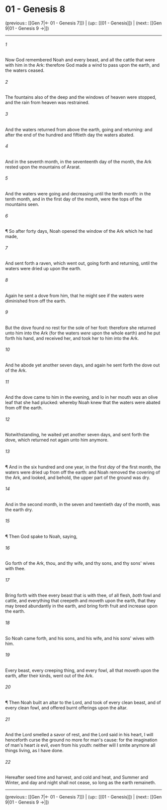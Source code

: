 # 01 - Genesis 8

(previous:: [[Gen 7|← 01 - Genesis 7]]) | (up:: [[01 - Genesis]]) | (next:: [[Gen 9|01 - Genesis 9 →]])

***


###### 1 
Now God remembered Noah and every beast, and all the cattle that were with him in the Ark: therefore God made a wind to pass upon the earth, and the waters ceased. 

###### 2 
The fountains also of the deep and the windows of heaven were stopped, and the rain from heaven was restrained. 

###### 3 
And the waters returned from above the earth, going and returning: and after the end of the hundred and fiftieth day the waters abated. 

###### 4 
And in the seventh month, in the seventeenth day of the month, the Ark rested upon the mountains of Ararat. 

###### 5 
And the waters were going and decreasing until the tenth month: in the tenth month, and in the first day of the month, were the tops of the mountains seen. 

###### 6 
¶ So after forty days, Noah opened the window of the Ark which he had made, 

###### 7 
And sent forth a raven, which went out, going forth and returning, until the waters were dried up upon the earth. 

###### 8 
Again he sent a dove from him, that he might see if the waters were diminished from off the earth. 

###### 9 
But the dove found no rest for the sole of her foot: therefore she returned unto him into the Ark (for the waters _were_ upon the whole earth) and he put forth his hand, and received her, and took her to him into the Ark. 

###### 10 
And he abode yet another seven days, and again he sent forth the dove out of the Ark. 

###### 11 
And the dove came to him in the evening, and lo in her mouth _was_ an olive leaf that she had plucked: whereby Noah knew that the waters were abated from off the earth. 

###### 12 
Notwithstanding, he waited yet another seven days, and sent forth the dove, which returned not again unto him anymore. 

###### 13 
¶ And in the six hundred and one year, in the first _day_ of the first month, the waters were dried up from off the earth: and Noah removed the covering of the Ark, and looked, and behold, the upper part of the ground was dry. 

###### 14 
And in the second month, in the seven and twentieth day of the month, was the earth dry. 

###### 15 
¶ Then God spake to Noah, saying, 

###### 16 
Go forth of the Ark, thou, and thy wife, and thy sons, and thy sons' wives with thee. 

###### 17 
Bring forth with thee every beast that is with thee, of all flesh, _both_ fowl and cattle, and everything that creepeth and moveth upon the earth, that they may breed abundantly in the earth, and bring forth fruit and increase upon the earth. 

###### 18 
So Noah came forth, and his sons, and his wife, and his sons' wives with him. 

###### 19 
Every beast, every creeping thing, and every fowl, all that moveth upon the earth, after their kinds, went out of the Ark. 

###### 20 
¶ Then Noah built an altar to the Lord, and took of every clean beast, and of every clean fowl, and offered burnt offerings upon the altar. 

###### 21 
And the Lord smelled a savor of rest, and the Lord said in his heart, I will henceforth curse the ground no more for man's cause: for the imagination of man's heart _is_ evil, _even_ from his youth: neither will I smite anymore all things living, as I have done. 

###### 22 
Hereafter seed time and harvest, and cold and heat, and Summer and Winter, and day and night shall not cease, so long as the earth remaineth.

***

(previous:: [[Gen 7|← 01 - Genesis 7]]) | (up:: [[01 - Genesis]]) | (next:: [[Gen 9|01 - Genesis 9 →]])
